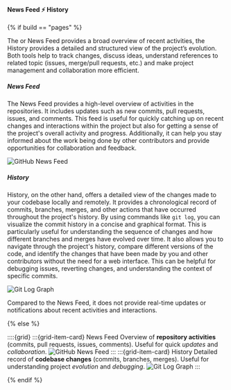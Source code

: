 #### News Feed ⚡ <i class="fab fa-git"></i> History

{% if build == "pages" %}

The <i class="fab fa-github"></i> or <i class="fab fa-gitlab"></i> News Feed provides a broad overview of recent activities, the <i class="fab fa-git"></i> History provides a detailed and structured view of the project’s evolution. 
Both tools help to track changes, discuss ideas, understand references to related topic (issues, merge/pull requests, etc.) and make project management and collaboration more efficient.

##### News Feed

The <i class="fab fa-github"></i> News Feed provides a high-level overview of activities in the repositories. 
It includes updates such as new commits, pull requests, issues, and comments.
This feed is useful for quickly catching up on recent changes and interactions within the project but also for getting a sense of the project's overall activity and progress.
Additionally, it can help you stay informed about the work being done by other contributors and provide opportunities for collaboration and feedback.

![GitHub News Feed](../assets/images/github_news_feed.png)

##### <i class="fab fa-git"></i> History

<i class="fab fa-git"></i> History, on the other hand, offers a detailed view of the changes made to your codebase locally and remotely.
It provides a chronological record of commits, branches, merges, and other actions that have occurred throughout the project's history.
By using commands like `git log`, you can visualize the commit history in a concise and graphical format. 
This is particularly useful for understanding the sequence of changes and how different branches and merges have evolved over time.
It also allows you to navigate through the project's history, compare different versions of the code, and identify the changes that have been made by you and other contributors without the need for a web interface.
This can be helpful for debugging issues, reverting changes, and understanding the context of specific commits.

![Git Log Graph](../assets/images/git_log_graph.png)

Compared to the News Feed, it does not provide real-time updates or notifications about recent activities and interactions.

{% else %}

::::{grid}
:::{grid-item-card} News Feed
Overview of **repository activities** (commits, pull requests, issues, comments). 
Useful for quick *updates* and *collaboration*.
![GitHub News Feed](../assets/images/github_news_feed.png)
:::
:::{grid-item-card} <i class="fab fa-git"></i> History
Detailed record of **codebase changes** (commits, branches, merges). 
Useful for understanding project *evolution* and *debugging*.
![Git Log Graph](../assets/images/git_log_graph.png)
:::

{% endif %}